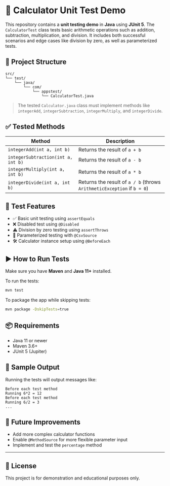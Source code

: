 # 🧪 Calculator Unit Test Demo

This repository contains a **unit testing demo** in **Java** using **JUnit 5**. The `CalculatorTest` class tests basic arithmetic operations such as addition, subtraction, multiplication, and division. It includes both successful scenarios and edge cases like division by zero, as well as parameterized tests.

## 📂 Project Structure

```
src/
└── test/
    └── java/
        └── com/
            └── appstest/
                └── CalculatorTest.java
```

> The tested `Calculator.java` class must implement methods like `integerAdd`, `integerSubtraction`, `integerMultiply`, and `integerDivide`.

## ✅ Tested Methods

| Method | Description |
|--------|-------------|
| `integerAdd(int a, int b)` | Returns the result of `a + b` |
| `integerSubtraction(int a, int b)` | Returns the result of `a - b` |
| `integerMultiply(int a, int b)` | Returns the result of `a * b` |
| `integerDivide(int a, int b)` | Returns the result of `a / b` (throws `ArithmeticException` if `b = 0`) |

## 🧪 Test Features

- ✅ Basic unit testing using `assertEquals`
- ❌ Disabled test using `@Disabled`
- ⚠️ Division by zero testing using `assertThrows`
- 🔁 Parameterized testing with `@CsvSource`
- 🛠️ Calculator instance setup using `@BeforeEach`

## ▶️ How to Run Tests

Make sure you have **Maven** and **Java 11+** installed.

To run the tests:

```bash
mvn test
```

To package the app while skipping tests:

```bash
mvn package -DskipTests=true
```

## 📦 Requirements

- Java 11 or newer
- Maven 3.6+
- JUnit 5 (Jupiter)

## 📌 Sample Output

Running the tests will output messages like:

```
Before each test method
Running 6*2 = 12
Before each test method
Running 6/2 = 3
...
```

## 🚧 Future Improvements

- Add more complex calculator functions
- Enable `@MethodSource` for more flexible parameter input
- Implement and test the `percentage` method

---

## 📄 License

This project is for demonstration and educational purposes only.
